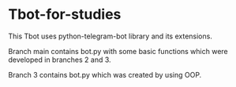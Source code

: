 # Tbot-for-studies

This Tbot uses python-telegram-bot library and its extensions.

Branch main contains bot.py with some basic functions which were developed in branches 2 and 3.

Branch 3 contains bot.py which was created by using OOP.
